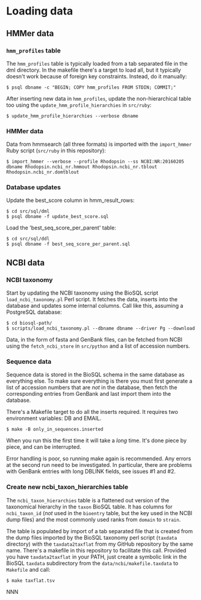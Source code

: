 # Loading data

## HMMer data

### `hmm_profiles` table

The `hmm_profiles` table is typically loaded from a tab separated file in the dml
directory.  In the makefile there's a target to load all, but it typically
doesn't work because of foreign key constraints. Instead, do it manually:

```
$ psql dbname -c "BEGIN; COPY hmm_profiles FROM STDIN; COMMIT;"
```

After inserting new data in `hmm_profiles`, update the non-hierarchical table too
using the `update_hmm_profile_hierarchies` in `src/ruby`:

```
$ update_hmm_profile_hierarchies --verbose dbname
```

### HMMer data

Data from hmmsearch (all three formats) is imported with the `import_hmmer` 
Ruby script (`src/ruby` in this repository):

```
$ import_hmmer --verbose --profile Rhodopsin --ss NCBI:NR:20160205 dbname Rhodopsin.ncbi_nr.hmmout Rhodopsin.ncbi_nr.tblout Rhodopsin.ncbi_nr.domtblout
```

### Database updates

Update the best_score column in hmm_result_rows:

```
$ cd src/sql/dml
$ psql dbname -f update_best_score.sql
```

Load the 'best_seq_score_per_parent' table:

```
$ cd src/sql/ddl
$ psql dbname -f best_seq_score_per_parent.sql
```

## NCBI data

### NCBI taxonomy

Start by updating the NCBI taxonomy using the BioSQL script `load_ncbi_taxonomy.pl` 
Perl script. It fetches the data, inserts into the database and updates some internal
columns. Call like this, assuming a PostgreSQL database:

```
$ cd biosql-path/
$ scripts/load_ncbi_taxonomy.pl --dbname dbname --driver Pg --download
```

Data, in the form of fasta and GenBank files, can be fetched from NCBI using
the `fetch_ncbi_store` in `src/python` and a list of accession numbers.

### Sequence data

Sequence data is stored in the BioSQL schema in the same database as everything 
else. To make sure everything is there you must first generate a list of accession
numbers that are *not* in the database, then fetch the corresponding entries from
GenBank and last import them into the database.

There's a Makefile target to do all the inserts required. It requires
two environment variables: DB and EMAIL.

```
$ make -B only_in_sequences.inserted
```

When you run this the first time it will take a *long* time. It's done
piece by piece, and can be interrupted.

Error handling is poor, so running make again is recommended. Any errors at
the second run need to be investigated. In particular, there are problems with
GenBank entries with long DBLINK fields, see issues #1 and #2.

### Create new ncbi_taxon_hierarchies table

The `ncbi_taxon_hierarchies` table is a flattened out version of the taxonomical
hierarchy in the `taxon` BioSQL table. It has columns for `ncbi_taxon_id` (*not*
used in the `bioentry` table, but the key used in the NCBI dump files) and the 
most commonly used ranks from `domain` to `strain`.

The table is populated by import of a tab separated file that is created from the
dump files imported by the BioSQL taxonomy perl script (`taxdata` directory) with 
the `taxdata2taxflat` from my GitHub repository by the same name. There's a makefile
in this repository to facilitate this call. Provided you have `taxdata2taxflat`
in your PATH, just create a symbolic link in the BioSQL `taxdata` subdirectory from
the `data/ncbi/makefile.taxdata` to `Makefile` and call:

```
$ make taxflat.tsv
```

NNN
